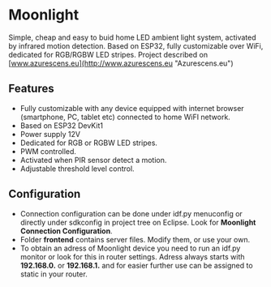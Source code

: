 # Moonlight 


Simple, cheap and easy to buid home LED ambient light system, activated by infrared motion detection. Based on ESP32, fully customizable  over WiFi, dedicated for RGB/RGBW LED stripes.
Project described on [www.azurescens.eu](http://www.azurescens.eu "Azurescens.eu")

## Features


* Fully customizable with any device equipped with internet browser (smartphone, PC, tablet etc) connected to home WiFI network. 
* Based on ESP32 DevKit1
* Power supply 12V
* Dedicated for RGB or RGBW LED stripes.
* PWM controlled.
* Activated when PIR sensor detect a motion.
* Adjustable threshold level control.

## Configuration

 * Connection configuration can be done under idf.py menuconfig or directly under sdkconfig in project tree on Eclipse. Look for **Moonlight Connection Configuration**.
 * Folder **frontend** contains server files. Modify them, or use your own.
 * To obtain an adress of Moonlight device you need to run an idf.py monitor or look for this in router settings.
 Adress always starts with **192.168.0.** or **192.168.1.** and for easier further use can be assigned to static in your router.
